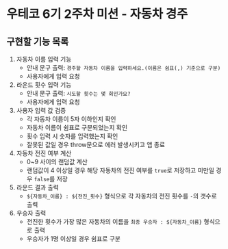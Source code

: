 # 우테코 6기 2주차 미션 - 자동차 경주

## 구현할 기능 목록

1. 자동차 이름 입력 기능
    - 안내 문구 출력: `경주할 자동차 이름을 입력하세요.(이름은 쉼표(,) 기준으로 구분)`
    - 사용자에게 입력 요청
2. 라운드 횟수 입력 기능
    - 안내 문구 출력: `시도할 횟수는 몇 회인가요?`
    - 사용자에게 입력 요청
3. 사용자 입력 값 검증
    - 각 자동차 이름이 5자 이하인지 확인
    - 자동차 이름이 쉼표로 구분되었는지 확인
    - 횟수 입력 시 숫자를 입력했는지 확인
    - 잘못된 값일 경우 throw문으로 에러 발생시키고 앱 종료
4. 자동차 전진 여부 계산
    - 0~9 사이의 랜덤값 계산
    - 랜덤값이 4 이상일 경우 해당 자동차의 전진 여부를 `true`로 저장하고 미만일 경우 `false`를 저장
5. 라운드 결과 출력
    - `${자동차_이름} : ${전진_횟수}` 형식으로 각 자동차의 전진 횟수를 `-`의 갯수로 출력
6. 우승자 출력
    - 전진한 횟수가 가장 많은 자동차의 이름을 `최종 우승자 : ${자동차_이름}` 형식으로 출력
    - 우승자가 1명 이상일 경우 쉼표로 구분